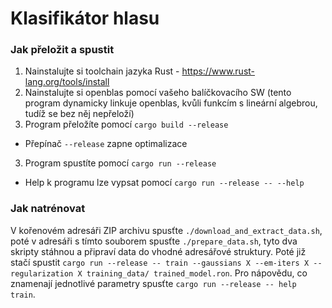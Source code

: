 # Klasifikátor hlasu

### Jak přeložit a spustit

1. Nainstalujte si toolchain jazyka Rust - https://www.rust-lang.org/tools/install
2. Nainstalujte si openblas pomocí vašeho balíčkovacího SW (tento program dynamicky linkuje openblas, kvůli funkcím s lineární algebrou, tudíž se bez něj nepřeloží)
2. Program přeložíte pomocí `cargo build --release`
  - Přepínač `--release` zapne optimalizace
3. Program spustíte pomocí `cargo run --release`
  - Help k programu lze vypsat pomocí `cargo run --release -- --help`

### Jak natrénovat
V kořenovém adresáři ZIP archivu spusťte `./download_and_extract_data.sh`, poté v adresáři s tímto souborem spusťte `./prepare_data.sh`, tyto dva skripty stáhnou a připraví data do vhodné adresářové struktury.
Poté již stačí spustit `cargo run --release -- train --gaussians X --em-iters X --regularization X training_data/ trained_model.ron`.
Pro nápovědu, co znamenají jednotlivé parametry spusťte `cargo run --release -- help train`.
